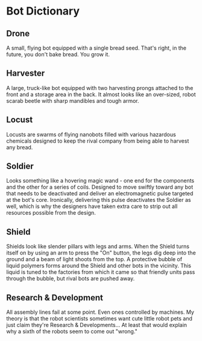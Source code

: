 # Bot Dictionary

## Drone

A small, flying bot equipped with a single bread seed. That's right, in the future, you don't bake bread. You grow it.

## Harvester

A large, truck-like bot equipped with two harvesting prongs attached to the front and a storage area in the back. It almost looks like an over-sized, robot scarab beetle with sharp mandibles and tough armor.

## Locust

Locusts are swarms of flying nanobots filled with various hazardous chemicals designed to keep the rival company from being able to harvest any bread.

## Soldier
Looks something like a hovering magic wand - one end for the components and the other for a series of coils. Designed to move swiftly toward any bot that needs to be deactivated and deliver an electromagnetic pulse targeted at the bot's core. Ironically, delivering this pulse deactivates the Soldier as well, which is why the designers have taken extra care to strip out all resources possible from the design.

## Shield

Shields look like slender pillars with legs and arms. When the Shield turns itself on by using an arm to press the "On" button, the legs dig deep into the ground and a beam of light shoots from the top. A protective bubble of liquid polymers forms around the Shield and other bots in the vicinity. This liquid is tuned to the factories from which it came so that friendly units pass through the bubble, but rival bots are pushed away.

## Research & Development

All assembly lines fail at some point. Even ones controlled by machines. My theory is that the robot scientists sometimes want cute little robot pets and just claim they're Research & Developments... At least that would explain why a sixth of the robots seem to come out "wrong." 
